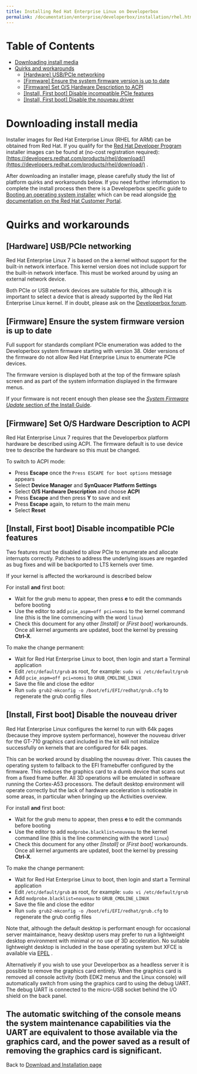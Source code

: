 ```yaml
---
title: Installing Red Hat Enterprise Linux on Developerbox
permalink: /documentation/enterprise/developerbox/installation/rhel.html
---
```

# Table of Contents

   * [Downloading install media](#downloading-install-media)
   * [Quirks and workarounds](#quirks-and-workarounds)
      * [[Hardware] USB/PCIe networking](#hardware-usbpcie-networking)
      * [[Firmware] Ensure the system firmware version is up to date](#firmware-ensure-the-system-firmware-is-up-to-date)
      * [[Firmware] Set O/S Hardware Description to ACPI](#firmware-set-os-hardware-description-to-acpi)
      * [[Install, First boot] Disable incompatible PCIe features](#install-first-boot-disable-incompatible-pcie-features)
      * [[Install, First boot] Disable the nouveau driver](#install-first-boot-disable-the-nouveau-driver)

<!-- Created by [gh-md-toc](https://github.com/ekalinin/github-markdown-toc) -->

# Downloading install media

Installer images for Red Hat Enterprise Linux (RHEL for ARM) can be obtained
from Red Hat. If you qualify for the [Red Hat Developer Program](https://developers.redhat.com/articles/red-hat-developer-program-benefits/)
installer images can be found at (no-cost registration required):
[https://developers.redhat.com/products/rhel/download/](https://developers.redhat.com/products/rhel/download/) .

After downloading an installer image, please carefully study the list of
platform quirks and workarounds below. If you need further information
to complete the install process then there is a Developerbox specific
guide to [Booting an operating system installer](./) which can be read
alongside [the documentation on the Red Hat Customer Portal](https://access.redhat.com/).

# Quirks and workarounds

## [Hardware] USB/PCIe networking

Red Hat Enterprise Linux 7 is based on the a kernel without support for
the built-in network interface. This kernel version does not include
support for the built-in
network interface. This must be worked around by using an external network
device.

Both PCIe or USB network devices are suitable for this, although it is
important to select a device that is already supported by the Red Hat Enterprise Linux
kernel. If in doubt, please ask on the [Developerbox forum](https://discuss.96boards.org/c/products/developerbox).

## [Firmware] Ensure the system firmware version is up to date

Full support for standards compliant PCIe enumeration was added to the
Developerbox system firmware starting with version 38. Older versions of the
firmware do not allow Red Hat Enterprise Linux to enumerate PCIe devices.

The firmware version is displayed both at the top of the firmware splash screen
and as part of the system information displayed in the firmware menus.

If your firmware is not recent enough then please see the [*System Firmware Update* section of the Install Guide](README.md#system-firmware-update).

## [Firmware] Set O/S Hardware Description to ACPI

Red Hat Enterprise Linux 7 requires that the Developerbox platform hardware be
described using ACPI. The firmware default is to use device
tree to describe the hardware so this must be changed.

To switch to ACPI mode:

 * Press **Escape** once the `Press ESCAPE for boot options` message
   appears
 * Select **Device Manager** and **SynQuacer Platform Settings**
 * Select **O/S Hardware Description** and choose **ACPI**
 * Press **Escape** and then press **Y** to save and exit
 * Press **Escape** again, to return to the main menu
 * Select **Reset**

## [Install, First boot] Disable incompatible PCIe features

Two features must be disabled to allow PCIe to enumerate and allocate
interrupts correctly. Patches to address the underlying issues are
regarded as bug fixes and will be backported to LTS kernels over time.

If your kernel is affected the workaround is described below

For install **and** first boot:

 * Wait for the grub menu to appear, then press **e** to edit the
   commands before booting
 * Use the editor to add `pcie_aspm=off pci=nomsi` to the kernel command line (this
   is the line commencing with the word `linux`)
 * Check this document for any other *[Install]* or *[First boot]*
   workarounds. Once all kernel arguments are updated, boot the kernel
   by pressing **Ctrl-X**.

To make the change permanent:

 * Wait for Red Hat Enterprise Linux to boot, then login and start a Terminal application
 * Edit `/etc/default/grub` as root, for example: `sudo vi /etc/default/grub`
 * Add `pcie_aspm=off pci=nomsi` to `GRUB_CMDLINE_LINUX`
 * Save the file and close the editor
 * Run `sudo grub2-mkconfig -o /boot/efi/EFI/redhat/grub.cfg` to
   regenerate the grub config files

## [Install, First boot] Disable the nouveau driver

Red Hat Enterprise Linux configures the kernel to run with 64k pages (because they
improve system performance), however the nouveau driver for the GT-710
graphics card included in the kit will not initialize successfully
on kernels that are configured for 64k pages.

This can be worked around by disabling the nouveau driver. This causes
the operating system to fallback to the EFI framebuffer configured by
the firmware. This reduces the graphics card to a dumb device that scans
out from a fixed frame buffer. All 3D operations will be emulated in
software running the Cortex-A53 processors. The default desktop environment
will operate correctly but the lack of hardware acceleration is noticeable
in some areas, in particular when bringing up the Activities overview.

For install **and** first boot:

 * Wait for the grub menu to appear, then press **e** to edit the
   commands before booting
 * Use the editor to add `modprobe.blacklist=nouveau` to the kernel command line (this
   is the line commencing with the word `linux`)
 * Check this document for any other *[Install]* or *[First boot]*
   workarounds. Once all kernel arguments are updated, boot the kernel
   by pressing **Ctrl-X**.

To make the change permanent:

 * Wait for Red Hat Enterprise Linux to boot, then login and start a Terminal application
 * Edit `/etc/default/grub` as root, for example: `sudo vi /etc/default/grub`
 * Add `modprobe.blacklist=nouveau` to `GRUB_CMDLINE_LINUX`
 * Save the file and close the editor
 * Run `sudo grub2-mkconfig -o /boot/efi/EFI/redhat/grub.cfg` to
   regenerate the grub config files

Note that, although the default desktop is performant enough for occasional
server maintainance, heavy desktop users may prefer to run a lightweight desktop
environment with minimal or no use of 3D acceleration.
No suitable lightweight desktop is included in
the base operating system but XFCE is available via
[EPEL](https://fedoraproject.org/wiki/EPEL) .

Alternatively if you wish to use your Developerbox as a headless server it is
possible to remove the graphics card entirely. When the
graphics card is removed all console activity (both EDK2 menus and the
Linux console) will automatically switch from using the graphics card to
using the debug UART. The debug UART is connected to the micro-USB
socket behind the I/O shield on the back panel.

The automatic switching of the console means the system maintenance
capabilities via the UART are equivalent to those available via
the graphics card, and the power saved as a result of removing the
graphics card is significant.
---

Back to [Download and Installation page](../installation/)
